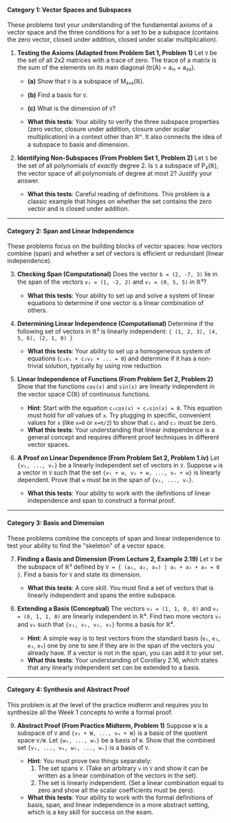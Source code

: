 #### Category 1: Vector Spaces and Subspaces

These problems test your understanding of the fundamental axioms of a vector space and the three conditions for a set to be a subspace (contains the zero vector, closed under addition, closed under scalar multiplication).

1.  **Testing the Axioms (Adapted from Problem Set 1, Problem 1)**
    Let `V` be the set of all 2x2 matrices with a trace of zero. The trace of a matrix is the sum of the elements on its main diagonal (tr(A) = a₁₁ + a₂₂).
    *   **(a)** Show that `V` is a subspace of M₂ₓ₂(ℝ).
    *   **(b)** Find a basis for `V`.
    *   **(c)** What is the dimension of `V`?

    *   **What this tests**: Your ability to verify the three subspace properties (zero vector, closure under addition, closure under scalar multiplication) in a context other than ℝⁿ. It also connects the idea of a subspace to basis and dimension.

2.  **Identifying Non-Subspaces (From Problem Set 1, Problem 2)**
    Let `S` be the set of all polynomials of *exactly* degree 2. Is `S` a subspace of P₂(ℝ), the vector space of all polynomials of degree at most 2? Justify your answer.

    *   **What this tests**: Careful reading of definitions. This problem is a classic example that hinges on whether the set contains the zero vector and is closed under addition.

---

#### **Category 2: Span and Linear Independence**

These problems focus on the building blocks of vector spaces: how vectors combine (span) and whether a set of vectors is efficient or redundant (linear independence).

3.  **Checking Span (Computational)**
    Does the vector `b = (2, -7, 3)` lie in the span of the vectors `v₁ = (1, -2, 2)` and `v₂ = (0, 5, 5)` in ℝ³?

    *   **What this tests**: Your ability to set up and solve a system of linear equations to determine if one vector is a linear combination of others.

4.  **Determining Linear Independence (Computational)**
    Determine if the following set of vectors in ℝ³ is linearly independent:
    `{ (1, 2, 3), (4, 5, 6), (2, 1, 0) }`

    *   **What this tests**: Your ability to set up a homogeneous system of equations (`c₁v₁ + c₂v₂ + ... = 0`) and determine if it has a non-trivial solution, typically by using row reduction.

5.  **Linear Independence of Functions (From Problem Set 2, Problem 2)**
    Show that the functions `cos(x)` and `sin(x)` are linearly independent in the vector space C(ℝ) of continuous functions.

    *   **Hint**: Start with the equation `c₁cos(x) + c₂sin(x) = 0`. This equation must hold for *all* values of `x`. Try plugging in specific, convenient values for `x` (like `x=0` or `x=π/2`) to show that `c₁` and `c₂` must be zero.
    *   **What this tests**: Your understanding that linear independence is a general concept and requires different proof techniques in different vector spaces.

6.  **A Proof on Linear Dependence (From Problem Set 2, Problem 1.iv)**
    Let `{v₁, ..., vₙ}` be a linearly independent set of vectors in `V`. Suppose `w` is a vector in `V` such that the set `{v₁ + w, v₂ + w, ..., vₙ + w}` is linearly dependent. Prove that `w` must be in the span of `{v₁, ..., vₙ}`.

    *   **What this tests**: Your ability to work with the definitions of linear independence and span to construct a formal proof.

---

#### **Category 3: Basis and Dimension**

These problems combine the concepts of span and linear independence to test your ability to find the "skeleton" of a vector space.

7.  **Finding a Basis and Dimension (From Lecture 2, Example 2.19)**
    Let `V` be the subspace of ℝ³ defined by `V = { (a₁, a₂, a₃) | a₁ + a₂ + a₃ = 0 }`. Find a basis for `V` and state its dimension.

    *   **What this tests**: A core skill. You must find a set of vectors that is linearly independent and spans the entire subspace.

8.  **Extending a Basis (Conceptual)**
    The vectors `v₁ = (1, 1, 0, 0)` and `v₂ = (0, 1, 1, 0)` are linearly independent in ℝ⁴. Find two more vectors `v₃` and `v₄` such that `{v₁, v₂, v₃, v₄}` forms a basis for ℝ⁴.

    *   **Hint**: A simple way is to test vectors from the standard basis (`e₁`, `e₂`, `e₃`, `e₄`) one by one to see if they are in the span of the vectors you already have. If a vector is not in the span, you can add it to your set.
    *   **What this tests**: Your understanding of Corollary 2.16, which states that any linearly independent set can be extended to a basis.

---

#### **Category 4: Synthesis and Abstract Proof**

This problem is at the level of the practice midterm and requires you to synthesize all the Week 1 concepts to write a formal proof.

9.  **Abstract Proof (From Practice Midterm, Problem 1)**
    Suppose `W` is a subspace of `V` and `{v₁ + W, ..., vₘ + W}` is a basis of the quotient space `V/W`. Let `{w₁, ..., wₙ}` be a basis of `W`. Show that the combined set `{v₁, ..., vₘ, w₁, ..., wₙ}` is a basis of `V`.

    *   **Hint**: You must prove two things separately:
        1.  The set spans `V`. (Take an arbitrary `v` in `V` and show it can be written as a linear combination of the vectors in the set).
        2.  The set is linearly independent. (Set a linear combination equal to zero and show all the scalar coefficients must be zero).
    *   **What this tests**: Your ability to work with the formal definitions of basis, span, and linear independence in a more abstract setting, which is a key skill for success on the exam.